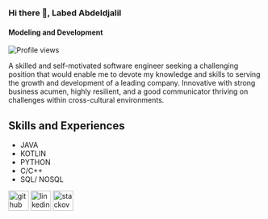 ### Hi there 👋, Labed Abdeldjalil
#### Modeling and Development
![Profile views](https://gpvc.arturio.dev/LabedAJalil)  

A skilled and self-motivated software engineer seeking a challenging position that would enable me to devote my knowledge and skills to serving the growth and development of a leading company. Innovative with strong business acumen, highly resilient, and a good communicator thriving on challenges within cross-cultural environments.

## Skills and Experiences
* JAVA
* KOTLIN
* PYTHON
* C/C++
* SQL/ NOSQL


[<img src='https://cdn.jsdelivr.net/npm/simple-icons@3.0.1/icons/github.svg' alt='github' height='40'>](https://github.com/LabedAJalil)  [<img src='https://cdn.jsdelivr.net/npm/simple-icons@3.0.1/icons/linkedin.svg' alt='linkedin' height='40'>](https://www.linkedin.com/in/jalillabed/)  [<img src='https://cdn.jsdelivr.net/npm/simple-icons@3.0.1/icons/stackoverflow.svg' alt='stackoverflow' height='40'>](https://stackoverflow.com/users/labed-abdeljalil)  




